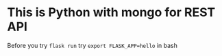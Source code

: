 # This is Python with mongo for REST API

Before you try ``` flask run ``` try ``` export FLASK_APP=hello ``` in bash